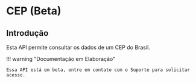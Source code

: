 # CEP (Beta)

## Introdução

Esta API permite consultar os dados de um CEP do Brasil.

!!! warning "Documentação em Elaboração"

    Essa API está em beta, entre em contato com o Suporte para solicitar acesso.
